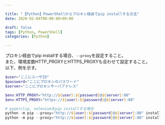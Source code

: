 ```yaml
---

title: "【Python】PowerShellからプロキシ経由でpip installする方法"
date: 2020-02-04T00:00:00+09:00

draft: false
tags: [Python, PowerShell]
categories: [Python]

---
```


プロキシ経由でpip installする場合、`--proxy`を設定すること。  
また、環境変数HTTP_PROXYとHTTPS_PROXYも合わせて設定すること。  
以下、例を示す。

```powershell
$user="ここにユーザID"
$password="ここにプロキシのパスワード"
$server="ここにプロキシサーバアドレス"

$env:HTTP_PROXY="http://${user}:${password}@${server}:80"
$env:HTTPS_PROXY="https://${user}:${password}@${server}:80"

# pyperclip, seleniumをpip installする場合
python -m pip --proxy="http://${user}:${password}@${server}:80" install -U pip --user pyperclip
python -m pip --proxy="http://${user}:${password}@${server}:80" install -U pip --user selenium
```


